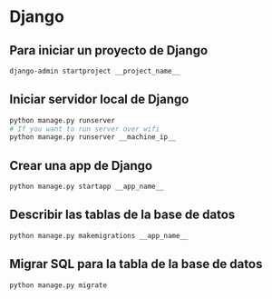 # Django

## Para iniciar un proyecto de Django

~~~bash
django-admin startproject __project_name__
~~~

## Iniciar servidor local de Django

~~~bash
python manage.py runserver
# If you want to run server over wifi
python manage.py runserver __machine_ip__

~~~

## Crear una app de Django

~~~bash
python manage.py startapp __app_name__
~~~

## Describir las tablas de la base de datos

~~~bash
python manage.py makemigrations __app_name__
~~~

## Migrar SQL para la tabla de la base de datos

~~~bash
python manage.py migrate
~~~
